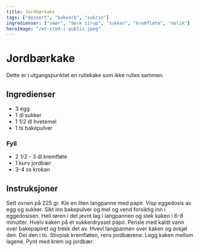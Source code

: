 ```yaml
---
title: Jordbærkake
tags: ["dessert", "bakverk", "sukrin"]
ingredienser: ["smør", "mørk sirup", "sukker", "kremfløte", "nelik"]
heroImage: "/et-sted-i-public.jpeg"
---
```


# Jordbærkake

Dette er i utgangspunktet en rullekake som ikke rulles sammen.

## Ingredienser

- 3 egg
- 1 dl sukker
- 1 1/2 dl hvetemel
- 1 ts bakepulver

### Fyll

- 2 1/2 - 3 dl kremfløte
- 1 kurv jordbær
- 3-4 ss krokan

## Instruksjoner

Sett ovnen på 225 gr. Kle en liten langpanne med papir. Visp eggedosis av egg og sukker. Sikt inn bakepulver og mel og vend forsiktig inn i eggedosisen. Hell røren i det jevnt lag i langpannen og stek kaken i 6-8 minutter. Hvelv kaken på et sukkerdrysset papir. Pensle med kaldt vann over bakepapiret og trekk det av. Hvevl langpannen over kaken og avkjøl den. Del den i to. Stivpisk kremfløten, rens jordbærene. Legg kaken mellom lagene. Pynt med krem og jordbær.
